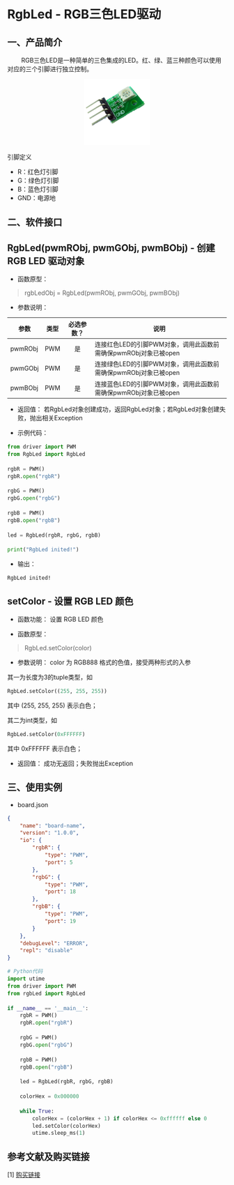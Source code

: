 # RgbLed - RGB三色LED驱动

## 一、产品简介
&emsp;&emsp;
RGB三色LED是一种简单的三色集成的LED。红、绿、蓝三种颜色可以使用对应的三个引脚进行独立控制。

<div align="center">
<img src=./../../docs/images/RGBLED.jpeg  width=30%/>
</div>

引脚定义

* R：红色灯引脚
* G：绿色灯引脚
* B：蓝色灯引脚
* GND：电源地

## 二、软件接口

## RgbLed(pwmRObj, pwmGObj, pwmBObj) - 创建 RGB LED 驱动对象
* 函数原型：
> rgbLedObj = RgbLed(pwmRObj, pwmGObj, pwmBObj)

* 参数说明：

| 参数    | 类型 | 必选参数？ | 说明                                                            |
| ------- | ---- | :--------: | --------------------------------------------------------------- |
| pwmRObj | PWM  |     是     | 连接红色LED的引脚PWM对象，调用此函数前需确保pwmRObj对象已被open |
| pwmGObj | PWM  |     是     | 连接绿色LED的引脚PWM对象，调用此函数前需确保pwmRObj对象已被open |
| pwmBObj | PWM  |     是     | 连接蓝色LED的引脚PWM对象，调用此函数前需确保pwmRObj对象已被open |

* 返回值：
若RgbLed对象创建成功，返回RgbLed对象；若RgbLed对象创建失败，抛出相关Exception

* 示例代码：

```python
from driver import PWM
from RgbLed import RgbLed

rgbR = PWM()
rgbR.open("rgbR")

rgbG = PWM()
rgbG.open("rgbG")

rgbB = PWM()
rgbB.open("rgbB")

led = RgbLed(rgbR, rgbG, rgbB)

print("RgbLed inited!")
```

* 输出：
```
RgbLed inited!
```

## setColor - 设置 RGB LED 颜色

* 函数功能：
设置 RGB LED 颜色

* 函数原型：
> RgbLed.setColor(color)

* 参数说明：
color 为 RGB888 格式的色值，接受两种形式的入参

其一为长度为3的tuple类型，如
```python
RgbLed.setColor((255, 255, 255))
```
其中 (255, 255, 255) 表示白色；

其二为int类型，如
```python
RgbLed.setColor(0xFFFFFF)
```
其中 0xFFFFFF 表示白色；

* 返回值：
成功无返回；失败抛出Exception

## 三、使用实例

* board.json
```json
{
    "name": "board-name",
    "version": "1.0.0",
    "io": {
        "rgbR": {
            "type": "PWM",
            "port": 5
        },
        "rgbG": {
            "type": "PWM",
            "port": 18
        },
        "rgbB": {
            "type": "PWM",
            "port": 19
        }
    },
    "debugLevel": "ERROR",
    "repl": "disable"
}
```

```python
# Python代码
import utime
from driver import PWM
from rgbLed import RgbLed

if __name__ == '__main__':
    rgbR = PWM()
    rgbR.open("rgbR")

    rgbG = PWM()
    rgbG.open("rgbG")

    rgbB = PWM()
    rgbB.open("rgbB")

    led = RgbLed(rgbR, rgbG, rgbB)

    colorHex = 0x000000

    while True:
        colorHex = (colorHex + 1) if colorHex <= 0xffffff else 0
        led.setColor(colorHex)
        utime.sleep_ms(1)
```

## 参考文献及购买链接
[1] [购买链接](https://detail.tmall.com/item.htm?id=548418198148)
